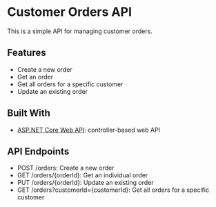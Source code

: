 # Customer Orders API

This is a simple API for managing customer orders.

## Features

- Create a new order
- Get an order
- Get all orders for a specific customer
- Update an existing order
  
## Built With

- [ASP.NET Core Web API]([https://www.fastify.io/](https://learn.microsoft.com/en-us/aspnet/core/tutorials/first-web-api)): controller-based web API

## API Endpoints

* POST /orders: Create a new order
* GET /orders/{orderId}: Get an individual order
* PUT /orders/{orderId}: Update an existing order
* GET /orders?customerId={customerId}: Get all orders for a specific customer
